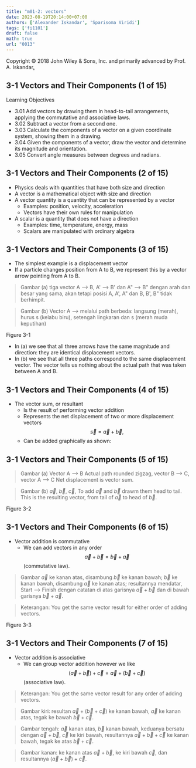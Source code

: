 ```yaml
---
title: "m01-2: vectors"
date: 2023-08-19T20:14:00+07:00
authors: ['Alexander Iskandar', 'Sparisoma Viridi']
tags: ['fi1101']
draft: false
math: true
url: "0013"
---
```

Copyright © 2018 John Wiley & Sons, Inc. and primarily advanced by Prof. A. Iskandar[.](https://drive.google.com/drive/folders/1Q3BrFUVQ5Sseneaz2XDNbN8ByFQO6U9u)


## 3-1 Vectors and Their Components (1 of 15)
Learning Objectives
+ 3.01 Add vectors by drawing them in head-to-tail arrangements, applying the commutative and associative laws.
+ 3.02 Subtract a vector from a second one.
+ 3.03 Calculate the components of a vector on a given coordinate system, showing them in a drawing.
+ 3.04 Given the components of a vector, draw the vector and determine its magnitude and orientation.
+ 3.05 Convert angle measures between degrees and radians.


## 3-1 Vectors and Their Components (2 of 15)
+ Physics deals with quantities that have both size and direction
+ A vector is a mathematical object with size and direction
+ A vector quantity is a quantity that can be represented by a vector
  - Examples: position, velocity, acceleration
  - Vectors have their own rules for manipulation
+ A scalar is a quantity that does not have a direction
  - Examples: time, temperature, energy, mass
  - Scalars are manipulated with ordinary algebra


## 3-1 Vectors and Their Components (3 of 15)
+ The simplest example is a displacement vector
+ If a particle changes position from A to B, we represent this by a vector arrow pointing from A to B.

> Gambar (a) tiga vector A --> B, A' --> B' dan A" --> B" dengan arah dan besar yang sama, akan tetapi posisi A, A', A" dan B, B', B" tidak berhimpit.

> Gambar (b) Vector A --> melalui path berbeda: langsung (merah), hurus s (kelabu biru), setengah lingkaran dan s (merah muda keputihan)

Figure 3-1

+ In (a) we see that all three arrows have the same magnitude and direction: they
are identical displacement vectors.
+ In (b) we see that all three paths correspond to the same displacement
vector. The vector tells us nothing about the actual path that was taken between A and B.


## 3-1 Vectors and Their Components (4 of 15)
+ The vector sum, or resultant
  - Is the result of performing vector addition
  - Represents the net displacement of two or more displacement vectors
$$\tag{3-1}
\vec{s} = \vec{a} + \vec{b},
$$
  - Can be added graphically as shown:
  

## 3-1 Vectors and Their Components (5 of 15)
> Gambar (a) Vector A --> B Actual path rounded zigzag, vector B --> C, vector A --> C Net displacement is vector sum.

> Gambar (b) $\vec{a}$, $\vec{b}$, $\vec{c}$, To add $\vec{a}$ and $\vec{b}$ drawm them head to tail. This is the resulting vector, from tail of $\vec{a}$ to head of $\vec{b}$.

Figure 3-2


## 3-1 Vectors and Their Components (6 of 15)
+ Vector addition is commutative
  - We can add vectors in any order
$$\tag{3-2}
\vec{a} + \vec{b} = \vec{b} + \vec{a}
$$ (commutative law).

> Gambar $\vec{a}$ ke kanan atas, disambung $\vec{b}$ ke kanan bawah; $\vec{b}$ ke kanan bawah, disambung $\vec{a}$ ke kanan atas; resultannya mendatar, Start --> Finish dengan catatan di atas garisnya $\vec{a} + \vec{b}$ dan di bawah garisnya $\vec{b} + \vec{a}$.

> Keterangan: You get the same vector result for either order of adding vectors.

Figure 3-3


## 3-1 Vectors and Their Components (7 of 15)
+ Vector addition is associative
  - We can group vector addition however we like
$$\tag{3-3}
(\vec{a} + \vec{b}) + \vec{c} = \vec{a} + (\vec{b} + \vec{c})
$$ (associative law).

> Keterangan: You get the same vector result for any order of adding vectors.

> Gambar kiri: resultan $\vec{a} + (\vec{b} + \vec{c})$ ke kanan bawah, $\vec{a}$ ke kanan atas, tegak ke bawah $\vec{b} + \vec{c}$.

> Gambar tengah: $\vec{a}$ kanan atas, $\vec{b}$ kanan bawah, keduanya bersatu dengan $\vec{a} + \vec{b}$, $\vec{c}$ ke kiri bawah, resultannya $\vec{a} + \vec{b} + \vec{c}$ ke kanan bawah, tegak ke atas $\vec{b} + \vec{c}$.

> Gambar kanan: ke kanan atas $\vec{a} + \vec{b}$, ke kiri bawah $\vec{c}$, dan resultannya $(\vec{a} + \vec{b}) + \vec{c}$.
